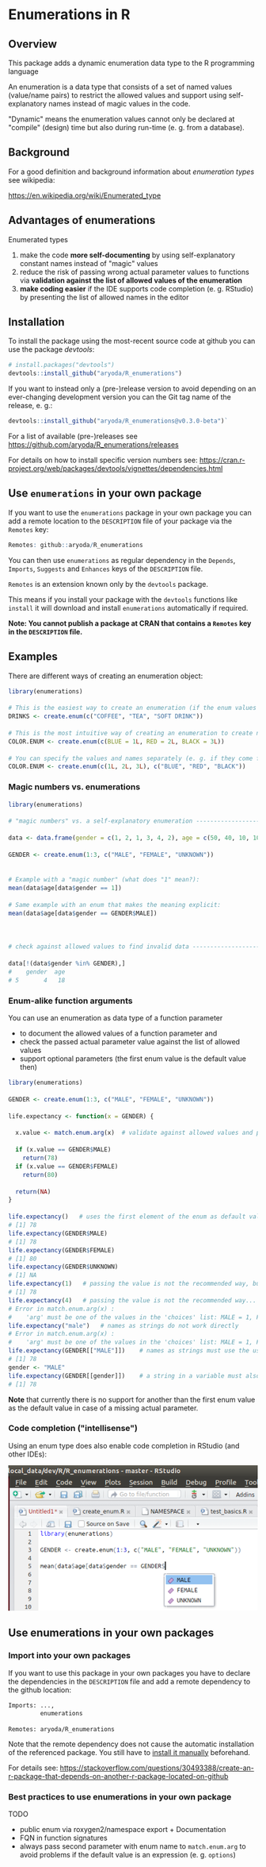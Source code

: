 # Enumerations in R

## Overview

This package adds a dynamic enumeration data type to the R programming language

An enumeration is a data type that consists of a set of named values (value/name pairs)
to restrict the allowed values and support using self-explanatory names instead
of magic values in the code.

"Dynamic" means the enumeration values cannot only be declared at "compile" (design) time
but also during run-time (e. g. from a database).



## Background

For a good definition and background information about *enumeration types* see wikipedia:

https://en.wikipedia.org/wiki/Enumerated_type



## Advantages of enumerations

Enumerated types

1. make the code **more self-documenting** by using self-explanatory constant names instead of "magic" values
2. reduce the risk of passing wrong actual parameter values to functions via **validation against
   the list of allowed values of the enumeration**
3. **make coding easier** if the IDE supports code completion (e. g. RStudio)
   by presenting the list of allowed names in the editor



## Installation

To install the package using the most-recent source code at github you can use the package *devtools*:

```R
# install.packages("devtools")
devtools::install_github("aryoda/R_enumerations")
```

If you want to instead only a (pre-)release version to avoid depending on an ever-changing development version
you can the Git tag name of the release, e. g.:

```R
devtools::install_github("aryoda/R_enumerations@v0.3.0-beta")`
```

For a list of available (pre-)releases see https://github.com/aryoda/R_enumerations/releases

For details on how to install specific version numbers see: https://cran.r-project.org/web/packages/devtools/vignettes/dependencies.html



## Use `enumerations` in your own package

If you want to use the `enumerations` package in your own package you can add
a remote location to the `DESCRIPTION` file of your package via the `Remotes` key:

```R
Remotes: github::aryoda/R_enumerations
```

You can then use `enumerations` as regular dependency in the `Depends`, `Imports`, `Suggests`
and `Enhances` keys of the `DESCRIPTION` file.

`Remotes` is an extension known only by the `devtools` package.

This means if you install your package with the `devtools` functions like `install`
it will download and install `enumerations` automatically if required.


**Note: You cannot publish a package at CRAN that contains a `Remotes` key in the `DESCRIPTION` file.**



## Examples

There are different ways of creating an enumeration object:

```R
library(enumerations)

# This is the easiest way to create an enumeration (if the enum values are not important)
DRINKS <- create.enum(c("COFFEE", "TEA", "SOFT DRINK"))

# This is the most intuitive way of creating an enumeration to create names of meaningful values
COLOR.ENUM <- create.enum(c(BLUE = 1L, RED = 2L, BLACK = 3L))

# You can specify the values and names separately (e. g. if they come from a CSV file or database table)
COLOR.ENUM <- create.enum(c(1L, 2L, 3L), c("BLUE", "RED", "BLACK"))
```



### Magic numbers vs. enumerations

```R
library(enumerations)

# "magic numbers" vs. a self-explanatory enumeration --------------------------------------------------------------

data <- data.frame(gender = c(1, 2, 1, 3, 4, 2), age = c(50, 40, 10, 10, 18, 25))

GENDER <- create.enum(1:3, c("MALE", "FEMALE", "UNKNOWN"))


# Example with a "magic number" (what does "1" mean?):
mean(data$age[data$gender == 1])

# Same example with an enum that makes the meaning explicit:
mean(data$age[data$gender == GENDER$MALE])



# check against allowed values to find invalid data ---------------------------------------------------------------

data[!(data$gender %in% GENDER),]
#    gender  age
# 5       4   18
```


### Enum-alike function arguments

You can use an enumeration as data type of a function parameter

- to document the allowed values of a function parameter and
- check the passed actual parameter value against the list of allowed values
- support optional parameters (the first enum value is the default value then)

```R
library(enumerations)

GENDER <- create.enum(1:3, c("MALE", "FEMALE", "UNKNOWN"))

life.expectancy <- function(x = GENDER) {

  x.value <- match.enum.arg(x)  # validate against allowed values and pass the default value if no value was passed
  
  if (x.value == GENDER$MALE)
    return(78)
  if (x.value == GENDER$FEMALE)
    return(80)
    
  return(NA)
}

life.expectancy()   # uses the first element of the enum as default value!
# [1] 78
life.expectancy(GENDER$MALE)
# [1] 78
life.expectancy(GENDER$FEMALE)
# [1] 80
life.expectancy(GENDER$UNKNOWN)
# [1] NA
life.expectancy(1)   # passing the value is not the recommended way, but also works
# [1] 78
life.expectancy(4)   # passing the value is not the recommended way... because you may use invalid values
# Error in match.enum.arg(x) : 
#    'arg' must be one of the values in the 'choices' list: MALE = 1, FEMALE = 2, UNKNOWN = 3 
life.expectancy("male")   # names as strings do not work directly
# Error in match.enum.arg(x) : 
#    'arg' must be one of the values in the 'choices' list: MALE = 1, FEMALE = 2, UNKNOWN = 3 
life.expectancy(GENDER[["MALE"]])    # names as strings must use the usual double-bracket syntax
# [1] 78
gender <- "MALE"
life.expectancy(GENDER[[gender]])    # a string in a variable must also use the double-brackets
# [1] 78
```

**Note** that currently there is no support for another than the first enum value as the default value
in case of a missing actual parameter.



### Code completion ("intellisense")

Using an enum type does also enable code completion in RStudio (and other IDEs):

![Picture: RStudio code completion](inst/pics/RStudio_code_completion.png)



## Use enumerations in your own packages

### Import into your own packages

If you want to use this package in your own packages you have to declare the dependencies in the
`DESCRIPTION` file and add a remote dependency to the github location:

```
Imports: ...,
         enumerations

Remotes: aryoda/R_enumerations
```

Note that the remote dependency does not cause the automatic installation of the referenced package.
You still have to [install it manually](#installation) beforehand.

For details see: https://stackoverflow.com/questions/30493388/create-an-r-package-that-depends-on-another-r-package-located-on-github



### Best practices to use enumerations in your own package

TODO

* public enum via roxygen2/namespace export + Documentation
* FQN in function signatures
* always pass second parameter with enum name to `match.enum.arg` to avoid problems if
  the default value is an expression (e. g. `options`)
